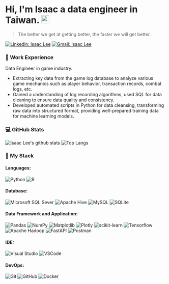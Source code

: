 # Hi, I'm Isaac a data engineer in Taiwan. <img src="https://media.giphy.com/media/hvRJCLFzcasrR4ia7z/giphy.gif" width="25px">

> The better we get at getting better, the faster we will get better.

[![Linkedin: Isaac Lee](https://img.shields.io/badge/-IsaacLee-blue?style=flat-square&logo=Linkedin&logoColor=white&link=https://www.linkedin.com/in/isaac-lee-459a15143/)](https://www.linkedin.com/in/isaac-lee-459a15143/)
[![Gmail: Isaac Lee](https://img.shields.io/badge/Gmail-D14836?style=flat-square&logo=gmail&logoColor=white&link=mailto:hool19965401@gmail.com)](mailto:hool19965401@gmail.com)
<br>

### 💼 Work Experience

Data Engineer in game industry.  
  * Extracting key data from the game log database to analyze various game mechanics such as player behavior, transaction records, combat logs, etc.
  * Gained a understanding of log recording algorithms, used SQL for data cleaning to ensure data quality and consistency.
  * Developed automated scripts in Python for data cleansing, transforming raw data into structured format, providing well-prepared training data for machine learning models.

### 💻 GitHub Stats

![Isaac Lee's github stats](https://github-readme-stats.vercel.app/api?username=IsaacLee0904&show_icons=true&theme=great-gatsby)
![Top Langs](https://github-readme-stats.vercel.app/api/top-langs/?username=IsaacLee0904&theme=great-gatsby&layout=compact)




### 🔧 My Stack

#### Languages:

![Python](https://img.shields.io/badge/Python-FFD43B?style=flat&logo=python&logoColor=blue)
![R](https://img.shields.io/badge/-R-0175C2?style=flat&logo=R&logoColor=white)

#### Database:

![Microsoft SQL Sever](https://img.shields.io/badge/Microsoft%20SQL%20Sever-CC2927?style=flat&logo=microsoft%20sql%20server&logoColor=white)
![Apache Hive](https://img.shields.io/badge/Apache%20Hive-FDEE21?style=flat&logo=apachehive&logoColor=black)
![MySQL](https://img.shields.io/badge/MySQL-00000F?style=flat&logo=mysql&logoColor=white)
![SQLite](https://img.shields.io/badge/SQLite-07405E?style=flat&logo=sqlite&logoColor=white)

#### Data Framework and Application:

![Pandas](https://img.shields.io/badge/pandas-%23150458.svg?style=flat&logo=pandas&logoColor=white)
![NumPy](https://img.shields.io/badge/numpy-%23013243.svg?style=flat&logo=numpy&logoColor=white)
![Matplotlib](https://img.shields.io/badge/Matplotlib-%23ffffff.svg?style=flat&logo=Matplotlib&logoColor=black)
![Plotly](https://img.shields.io/badge/Plotly-%233F4F75.svg?style=flat&logo=plotly&logoColor=white)
![scikit-learn](https://img.shields.io/badge/scikit--learn-%23F7931E.svg?style=flat&logo=scikit-learn&logoColor=white)
![Tensorflow](https://img.shields.io/badge/Tensorflow-F37626.svg?&style=flat&logo=tensorflow&logoColor=white)
![Apache Hadoop](https://img.shields.io/badge/Apache%20Hadoop-66CCFF?style=flat&logo=apachehadoop&logoColor=black)
![FastAPI](https://img.shields.io/badge/FastAPI-005571?style=flat&logo=fastapi)
![Postman](https://img.shields.io/badge/Postman-FF6C37?style=flat&logo=Postman&logoColor=white)

#### IDE:

![Visual Studio](https://img.shields.io/badge/-Visual%20Studio-5C2D91?style=flat&logo=visual-studio&logoColor=white)
![VSCode](https://img.shields.io/badge/-VSCode-007ACC?style=flat&logo=visual-studio-code&logoColor=white)

#### DevOps:

![Git](https://img.shields.io/badge/-Git-F05032?style=flat&logo=git&logoColor=white)
![GitHub](https://img.shields.io/badge/-Github-181717?style=flat&logo=github&logoColor=white)
![Docker](https://img.shields.io/badge/docker-%230db7ed.svg?style=flat&logo=docker&logoColor=white)

